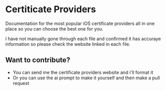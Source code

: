 # Certiticate Providers
Documentation for the most popular iOS certificate providers all in one place so you can choose the best one for you.

I have not manually gone through each file and confirmed it has accuraye information so please check the website linked in each file.

## Want to contribute?
- You can send me the certificate providers website and i'll format it
- Or you can use the ai prompt to make it yourself and then make a pull request


<!--
Pages:
Github 
https://raw.githubusercontent.com/gliddd4/Certificate-Providers/refs/heads/main/AppTesters.md
https://raw.githubusercontent.com/gliddd4/Certificate-Providers/refs/heads/main/CynPwn.md
https://raw.githubusercontent.com/gliddd4/Certificate-Providers/refs/heads/main/IOSBoom.md
https://raw.githubusercontent.com/gliddd4/Certificate-Providers/refs/heads/main/IOSRocket.md
https://raw.githubusercontent.com/gliddd4/Certificate-Providers/refs/heads/main/KravaSign.md
https://raw.githubusercontent.com/gliddd4/Certificate-Providers/refs/heads/main/LoyahDev.md
https://raw.githubusercontent.com/gliddd4/Certificate-Providers/refs/heads/main/Signulous.md
https://raw.githubusercontent.com/gliddd4/Certificate-Providers/refs/heads/main/ai_prompt.md
-->
